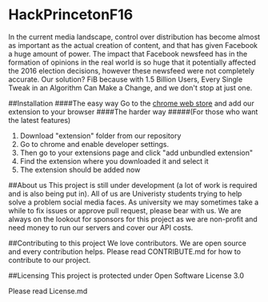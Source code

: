 # HackPrincetonF16

In the current media landscape, control over distribution has become almost as important as the actual creation of content, and that has given Facebook a huge amount of power. The impact that Facebook newsfeed has in the formation of opinions in the real world is so huge that it potentially affected the 2016 election decisions, however these newsfeed were not completely accurate. Our solution? FiB because with 1.5 Billion Users, Every Single Tweak in an Algorithm Can Make a Change, and we don't stop at just one.

##Installation
####The easy way
Go to the [chrome web store](https://chrome.google.com/webstore/detail/fib/ofpheinlpjdffpdakjegbcphdfeekpnn "Chrome Web Store") and add our extension to your browser
####The harder way 
#####(For those who want the latest features)
1. Download "extension" folder from our repository
2. Go to chrome and enable developer settings.
3. Then go to your extensions page and click "add unbundled extension"
4. Find the extension where you downloaded it and select it
5. The extension should be added now

##About us
This project is still under development (a lot of work is required and is also being put in). All of us are Univeristy students trying to help solve a problem social media faces. As university we may sometimes take a while to fix issues or approve pull request, please bear with us. We are always on the lookout for sponsors for this project as we are non-profit and need money to run our servers and cover our API costs.

##Contributing to this project
We love contributors. We are open source and every contribution helps. Please read CONTRIBUTE.md for how to contribute to our project.

##Licensing
This project is protected under Open Software License 3.0

Please read License.md
